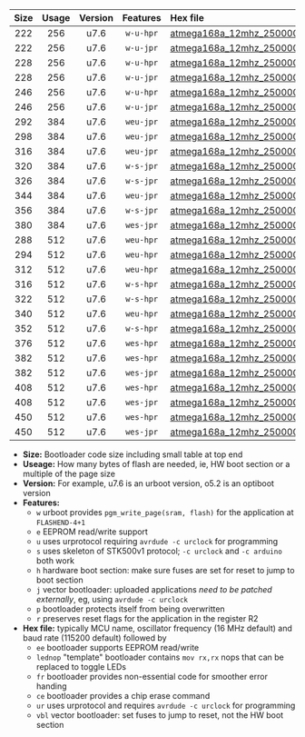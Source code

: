 |Size|Usage|Version|Features|Hex file|
|:-:|:-:|:-:|:-:|:--|
|222|256|u7.6|`w-u-hpr`|[atmega168a_12mhz_250000bps_ur.hex](https://raw.githubusercontent.com/stefanrueger/urboot/main//atmega168a_12mhz_250000bps_ur.hex)|
|222|256|u7.6|`w-u-jpr`|[atmega168a_12mhz_250000bps_ur_vbl.hex](https://raw.githubusercontent.com/stefanrueger/urboot/main//atmega168a_12mhz_250000bps_ur_vbl.hex)|
|228|256|u7.6|`w-u-hpr`|[atmega168a_12mhz_250000bps_lednop_ur.hex](https://raw.githubusercontent.com/stefanrueger/urboot/main//atmega168a_12mhz_250000bps_lednop_ur.hex)|
|228|256|u7.6|`w-u-jpr`|[atmega168a_12mhz_250000bps_lednop_ur_vbl.hex](https://raw.githubusercontent.com/stefanrueger/urboot/main//atmega168a_12mhz_250000bps_lednop_ur_vbl.hex)|
|246|256|u7.6|`w-u-hpr`|[atmega168a_12mhz_250000bps_lednop_fr_ur.hex](https://raw.githubusercontent.com/stefanrueger/urboot/main//atmega168a_12mhz_250000bps_lednop_fr_ur.hex)|
|246|256|u7.6|`w-u-jpr`|[atmega168a_12mhz_250000bps_lednop_fr_ur_vbl.hex](https://raw.githubusercontent.com/stefanrueger/urboot/main//atmega168a_12mhz_250000bps_lednop_fr_ur_vbl.hex)|
|292|384|u7.6|`weu-jpr`|[atmega168a_12mhz_250000bps_ee_ur_vbl.hex](https://raw.githubusercontent.com/stefanrueger/urboot/main//atmega168a_12mhz_250000bps_ee_ur_vbl.hex)|
|298|384|u7.6|`weu-jpr`|[atmega168a_12mhz_250000bps_ee_lednop_ur_vbl.hex](https://raw.githubusercontent.com/stefanrueger/urboot/main//atmega168a_12mhz_250000bps_ee_lednop_ur_vbl.hex)|
|316|384|u7.6|`weu-jpr`|[atmega168a_12mhz_250000bps_ee_lednop_fr_ur_vbl.hex](https://raw.githubusercontent.com/stefanrueger/urboot/main//atmega168a_12mhz_250000bps_ee_lednop_fr_ur_vbl.hex)|
|320|384|u7.6|`w-s-jpr`|[atmega168a_12mhz_250000bps_vbl.hex](https://raw.githubusercontent.com/stefanrueger/urboot/main//atmega168a_12mhz_250000bps_vbl.hex)|
|326|384|u7.6|`w-s-jpr`|[atmega168a_12mhz_250000bps_lednop_vbl.hex](https://raw.githubusercontent.com/stefanrueger/urboot/main//atmega168a_12mhz_250000bps_lednop_vbl.hex)|
|344|384|u7.6|`weu-jpr`|[atmega168a_12mhz_250000bps_ee_lednop_fr_ce_ur_vbl.hex](https://raw.githubusercontent.com/stefanrueger/urboot/main//atmega168a_12mhz_250000bps_ee_lednop_fr_ce_ur_vbl.hex)|
|356|384|u7.6|`w-s-jpr`|[atmega168a_12mhz_250000bps_lednop_fr_vbl.hex](https://raw.githubusercontent.com/stefanrueger/urboot/main//atmega168a_12mhz_250000bps_lednop_fr_vbl.hex)|
|380|384|u7.6|`wes-jpr`|[atmega168a_12mhz_250000bps_ee_vbl.hex](https://raw.githubusercontent.com/stefanrueger/urboot/main//atmega168a_12mhz_250000bps_ee_vbl.hex)|
|288|512|u7.6|`weu-hpr`|[atmega168a_12mhz_250000bps_ee_ur.hex](https://raw.githubusercontent.com/stefanrueger/urboot/main//atmega168a_12mhz_250000bps_ee_ur.hex)|
|294|512|u7.6|`weu-hpr`|[atmega168a_12mhz_250000bps_ee_lednop_ur.hex](https://raw.githubusercontent.com/stefanrueger/urboot/main//atmega168a_12mhz_250000bps_ee_lednop_ur.hex)|
|312|512|u7.6|`weu-hpr`|[atmega168a_12mhz_250000bps_ee_lednop_fr_ur.hex](https://raw.githubusercontent.com/stefanrueger/urboot/main//atmega168a_12mhz_250000bps_ee_lednop_fr_ur.hex)|
|316|512|u7.6|`w-s-hpr`|[atmega168a_12mhz_250000bps.hex](https://raw.githubusercontent.com/stefanrueger/urboot/main//atmega168a_12mhz_250000bps.hex)|
|322|512|u7.6|`w-s-hpr`|[atmega168a_12mhz_250000bps_lednop.hex](https://raw.githubusercontent.com/stefanrueger/urboot/main//atmega168a_12mhz_250000bps_lednop.hex)|
|340|512|u7.6|`weu-hpr`|[atmega168a_12mhz_250000bps_ee_lednop_fr_ce_ur.hex](https://raw.githubusercontent.com/stefanrueger/urboot/main//atmega168a_12mhz_250000bps_ee_lednop_fr_ce_ur.hex)|
|352|512|u7.6|`w-s-hpr`|[atmega168a_12mhz_250000bps_lednop_fr.hex](https://raw.githubusercontent.com/stefanrueger/urboot/main//atmega168a_12mhz_250000bps_lednop_fr.hex)|
|376|512|u7.6|`wes-hpr`|[atmega168a_12mhz_250000bps_ee.hex](https://raw.githubusercontent.com/stefanrueger/urboot/main//atmega168a_12mhz_250000bps_ee.hex)|
|382|512|u7.6|`wes-hpr`|[atmega168a_12mhz_250000bps_ee_lednop.hex](https://raw.githubusercontent.com/stefanrueger/urboot/main//atmega168a_12mhz_250000bps_ee_lednop.hex)|
|382|512|u7.6|`wes-jpr`|[atmega168a_12mhz_250000bps_ee_lednop_vbl.hex](https://raw.githubusercontent.com/stefanrueger/urboot/main//atmega168a_12mhz_250000bps_ee_lednop_vbl.hex)|
|408|512|u7.6|`wes-hpr`|[atmega168a_12mhz_250000bps_ee_lednop_fr.hex](https://raw.githubusercontent.com/stefanrueger/urboot/main//atmega168a_12mhz_250000bps_ee_lednop_fr.hex)|
|408|512|u7.6|`wes-jpr`|[atmega168a_12mhz_250000bps_ee_lednop_fr_vbl.hex](https://raw.githubusercontent.com/stefanrueger/urboot/main//atmega168a_12mhz_250000bps_ee_lednop_fr_vbl.hex)|
|450|512|u7.6|`wes-hpr`|[atmega168a_12mhz_250000bps_ee_lednop_fr_ce.hex](https://raw.githubusercontent.com/stefanrueger/urboot/main//atmega168a_12mhz_250000bps_ee_lednop_fr_ce.hex)|
|450|512|u7.6|`wes-jpr`|[atmega168a_12mhz_250000bps_ee_lednop_fr_ce_vbl.hex](https://raw.githubusercontent.com/stefanrueger/urboot/main//atmega168a_12mhz_250000bps_ee_lednop_fr_ce_vbl.hex)|

- **Size:** Bootloader code size including small table at top end
- **Useage:** How many bytes of flash are needed, ie, HW boot section or a multiple of the page size
- **Version:** For example, u7.6 is an urboot version, o5.2 is an optiboot version
- **Features:**
  + `w` urboot provides `pgm_write_page(sram, flash)` for the application at `FLASHEND-4+1`
  + `e` EEPROM read/write support
  + `u` uses urprotocol requiring `avrdude -c urclock` for programming
  + `s` uses skeleton of STK500v1 protocol; `-c urclock` and `-c arduino` both work
  + `h` hardware boot section: make sure fuses are set for reset to jump to boot section
  + `j` vector bootloader: uploaded applications *need to be patched externally*, eg, using `avrdude -c urclock`
  + `p` bootloader protects itself from being overwritten
  + `r` preserves reset flags for the application in the register R2
- **Hex file:** typically MCU name, oscillator frequency (16 MHz default) and baud rate (115200 default) followed by
  + `ee` bootloader supports EEPROM read/write
  + `lednop` "template" bootloader contains `mov rx,rx` nops that can be replaced to toggle LEDs
  + `fr` bootloader provides non-essential code for smoother error handing
  + `ce` bootloader provides a chip erase command
  + `ur` uses urprotocol and requires `avrdude -c urclock` for programming
  + `vbl` vector bootloader: set fuses to jump to reset, not the HW boot section
